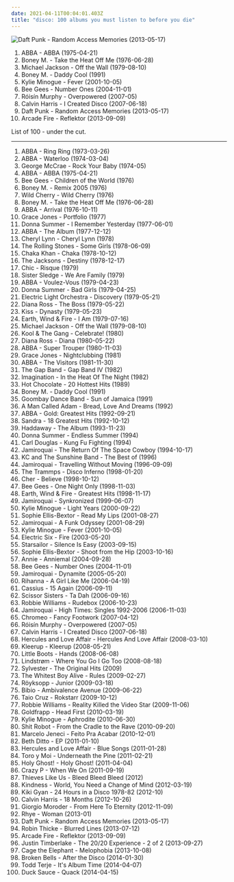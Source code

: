 ```yaml
---
date: 2021-04-11T00:04:01.403Z
title: "disco: 100 albums you must listen to before you die"
---
```

![Daft Punk - Random Access Memories (2013-05-17)](http://coverartarchive.org/release/36e2aede-346d-4931-8565-78d810d167c7/4436344925-500.jpg "Daft Punk - Random Access Memories (2013-05-17)")
<ol class="albums">
<li data-cover="http://coverartarchive.org/release/c549b917-ad9c-454f-bcdd-1a7b52de1455/7439486158-500.jpg" data-tags="pop, abba, disco, 70s" role="button">ABBA - ABBA (1975-04-21)</li>
<li data-cover="https://img.discogs.com/-ZQltobK3EL4azz8vYdfFAXIbe0=/fit-in/600x600/filters:strip_icc():format(jpeg):mode_rgb():quality(90)/discogs-images/R-8209121-1570648722-6833.jpeg.jpg" data-tags="disco" role="button">Boney M. - Take the Heat Off Me (1976-06-28)</li>
<li data-cover="http://coverartarchive.org/release/6258e39d-bef4-4d5a-a654-440cf4c4c29a/5349015874-500.jpg" data-tags="pop, disco" role="button">Michael Jackson - Off the Wall (1979-08-10)</li>
<li data-cover="http://coverartarchive.org/release/ce9f8c15-1a7b-4ad7-836b-ee4fbb772f3f/6774014156-500.jpg" data-tags="disco, pop, 70s, 80s, dance, oldies, boney m, gigle" role="button">Boney M. - Daddy Cool (1991)</li>
<li data-cover="http://coverartarchive.org/release/03e76400-d2c5-497c-994e-48219c46c72b/5560639914-500.jpg" data-tags="pop, dance" role="button">Kylie Minogue - Fever (2001-10-05)</li>
<li data-cover="https://img.discogs.com/h09j3rFsID_d3IQDD9P3EXbhQSk=/fit-in/600x600/filters:strip_icc():format(jpeg):mode_rgb():quality(90)/discogs-images/R-503157-1136621189.jpeg.jpg" data-tags="bee gees, disco, 70s, oldies" role="button">Bee Gees - Number Ones (2004-11-01)</li>
<li data-cover="https://img.discogs.com/95-LQC1Jx2GGoBq_Z7l1CAeHkrM=/fit-in/600x536/filters:strip_icc():format(jpeg):mode_rgb():quality(90)/discogs-images/R-1139242-1217870739.jpeg.jpg" data-tags="electronic, electropop, female vocalists" role="button">Róisín Murphy - Overpowered (2007-05)</li>
<li data-cover="https://img.discogs.com/8B7OHeLjDIzyWb1NSiPNzdy0K4Q=/fit-in/598x600/filters:strip_icc():format(jpeg):mode_rgb():quality(90)/discogs-images/R-5055787-1386090109-1640.jpeg.jpg" data-tags="electronic, dance" role="button">Calvin Harris - I Created Disco (2007-06-18)</li>
<li data-cover="http://coverartarchive.org/release/36e2aede-346d-4931-8565-78d810d167c7/4436344925-500.jpg" data-tags="electronic, disco, funk" role="button">Daft Punk - Random Access Memories (2013-05-17)</li>
<li data-cover="http://coverartarchive.org/release/660b4600-6d15-46c7-986b-650c26b97ddf/11070767669-500.jpg" data-tags="indie rock" role="button">Arcade Fire - Reflektor (2013-09-09)</li>
</ol>
List of 100 - under the cut.
<!-- more -->

_________________

<ol class="albums">
<li data-cover="http://coverartarchive.org/release/a3ce24a2-ddd3-3b38-93f6-aed1e16b4c74/18286980985-500.jpg" data-tags="pop" role="button">
ABBA - Ring Ring (1973-03-26)
</li>
<li data-cover="https://img.discogs.com/9StqbEn9kWNdC3W7kdjl7KG4d-o=/fit-in/593x600/filters:strip_icc():format(jpeg):mode_rgb():quality(90)/discogs-images/R-472286-1299412248.jpeg.jpg" data-tags="pop, 70s" role="button">
ABBA - Waterloo (1974-03-04)
</li>
<li data-cover="https://img.discogs.com/DJzA2wbTy5ZKefKup89z6aWm1pU=/fit-in/200x200/filters:strip_icc():format(jpeg):mode_rgb():quality(90)/discogs-images/R-4195722-1386235167-5085.jpeg.jpg" data-tags="disco, 70s" role="button">
George McCrae - Rock Your Baby (1974-05)
</li>
<li data-cover="http://coverartarchive.org/release/c549b917-ad9c-454f-bcdd-1a7b52de1455/7439486158-500.jpg" data-tags="pop, abba, disco, 70s" role="button">
ABBA - ABBA (1975-04-21)
</li>
<li data-cover="http://coverartarchive.org/release/2e5f46d4-b16f-3205-9a55-da193324a4e6/1079901776-500.jpg" data-tags="disco" role="button">
Bee Gees - Children of the World (1976)
</li>
<li data-cover="http://coverartarchive.org/release/08b95338-faa4-489e-87b3-7ea3a69aa7b6/4237562277-500.jpg" data-tags="boney m, disco" role="button">
Boney M. - Remix 2005 (1976)
</li>
<li data-cover="http://coverartarchive.org/release/8becec42-19d7-414a-bc3f-c2f122f1497e/14764743089-500.jpg" data-tags="funk" role="button">
Wild Cherry - Wild Cherry (1976)
</li>
<li data-cover="https://img.discogs.com/-ZQltobK3EL4azz8vYdfFAXIbe0=/fit-in/600x600/filters:strip_icc():format(jpeg):mode_rgb():quality(90)/discogs-images/R-8209121-1570648722-6833.jpeg.jpg" data-tags="disco" role="button">
Boney M. - Take the Heat Off Me (1976-06-28)
</li>
<li data-cover="http://coverartarchive.org/release/f2e7464f-d63b-426b-9a11-6c12c3b5bb84/18748080001-500.jpg" data-tags="pop, 70s" role="button">
ABBA - Arrival (1976-10-11)
</li>
<li data-cover="https://img.discogs.com/KpDQq-HuKtvNzBTBY_TTY4Ew3CA=/fit-in/600x600/filters:strip_icc():format(jpeg):mode_rgb():quality(90)/discogs-images/R-1018202-1518278938-5231.jpeg.jpg" data-tags="disco" role="button">
Grace Jones - Portfolio (1977)
</li>
<li data-cover="http://coverartarchive.org/release/99121ea0-12d3-4b5a-8ea0-04c61d228515/22950842826-500.jpg" data-tags="disco, pop, 70s" role="button">
Donna Summer - I Remember Yesterday (1977-06-01)
</li>
<li data-cover="http://coverartarchive.org/release/dd611007-adcc-4c48-b170-e9e41602ef74/3127908596-500.jpg" data-tags="pop, 70s, abba" role="button">
ABBA - The Album (1977-12-12)
</li>
<li data-cover="http://coverartarchive.org/release/4d8da8fd-8ce3-4557-bc7e-b51db42c524f/9616743526-500.jpg" data-tags="disco, 70s, funk" role="button">
Cheryl Lynn - Cheryl Lynn (1978)
</li>
<li data-cover="http://coverartarchive.org/release/635239b4-986a-4cb7-90ba-bf213d5c9f78/11292551867-500.jpg" data-tags="classic rock, rock, 70s" role="button">
The Rolling Stones - Some Girls (1978-06-09)
</li>
<li data-cover="http://coverartarchive.org/release/5e4e53f2-29ef-4ccb-87cc-d5e0ea9c42d1/13873358959-500.jpg" data-tags="soul" role="button">
Chaka Khan - Chaka (1978-10-12)
</li>
<li data-cover="https://via.placeholder.com/450" data-tags="soul" role="button">
The Jacksons - Destiny (1978-12-17)
</li>
<li data-cover="http://coverartarchive.org/release/00a01883-c17d-3a1e-8aa3-f468e45465df/7228002110-500.jpg" data-tags="70s, funk" role="button">
Chic - Risque (1979)
</li>
<li data-cover="http://coverartarchive.org/release/4b4b26f7-7e2f-4029-94bd-8a94ebf79eff/13465941802-500.jpg" data-tags="70s, disco" role="button">
Sister Sledge - We Are Family (1979)
</li>
<li data-cover="http://coverartarchive.org/release/4138236f-05c6-3494-b6d8-5d460024ed21/12551767179-500.jpg" data-tags="pop, 70s" role="button">
ABBA - Voulez-Vous (1979-04-23)
</li>
<li data-cover="http://coverartarchive.org/release/1fbb654a-e585-4f9c-acc6-97675008c6e7/19879260317-500.jpg" data-tags="disco" role="button">
Donna Summer - Bad Girls (1979-04-25)
</li>
<li data-cover="http://coverartarchive.org/release/23bf913d-3709-4f84-a3df-f19d3928cb2b/5892233271-500.jpg" data-tags="classic rock, progressive rock, 70s" role="button">
Electric Light Orchestra - Discovery (1979-05-21)
</li>
<li data-cover="https://img.discogs.com/my7ahNeKngOTNFdEDjlyZfgYGs8=/fit-in/600x600/filters:strip_icc():format(jpeg):mode_rgb():quality(90)/discogs-images/R-4168851-1466642242-4345.jpeg.jpg" data-tags="disco, soul" role="button">
Diana Ross - The Boss (1979-05-22)
</li>
<li data-cover="http://coverartarchive.org/release/20f10584-bc6d-3bf6-a110-e06491275f45/1287473342-500.jpg" data-tags="hard rock" role="button">
Kiss - Dynasty (1979-05-23)
</li>
<li data-cover="https://via.placeholder.com/450" data-tags="soul, funk, 70s, disco" role="button">
Earth, Wind & Fire - I Am (1979-07-16)
</li>
<li data-cover="http://coverartarchive.org/release/6258e39d-bef4-4d5a-a654-440cf4c4c29a/5349015874-500.jpg" data-tags="pop, disco" role="button">
Michael Jackson - Off the Wall (1979-08-10)
</li>
<li data-cover="https://img.discogs.com/g5NiQI_ScwITNe_KxdnHWxVPNTg=/fit-in/600x600/filters:strip_icc():format(jpeg):mode_rgb():quality(90)/discogs-images/R-971744-1304973211.jpeg.jpg" data-tags="disco, funk" role="button">
Kool & The Gang - Celebrate! (1980)
</li>
<li data-cover="https://img.discogs.com/l3pHsob4QXA0qrMV7AYigfjPCBQ=/fit-in/600x547/filters:strip_icc():format(jpeg):mode_rgb():quality(90)/discogs-images/R-1135038-1249251301.jpeg.jpg" data-tags="80s, soul" role="button">
Diana Ross - Diana (1980-05-22)
</li>
<li data-cover="http://coverartarchive.org/release/c91f3331-2413-3ad7-b8a0-7bf2eb4d4998/18288386494-500.jpg" data-tags="pop" role="button">
ABBA - Super Trouper (1980-11-03)
</li>
<li data-cover="http://coverartarchive.org/release/73c43b3a-c8aa-472e-a1ad-576794fc1221/11700006337-500.jpg" data-tags="pop, 80s, disco, funk" role="button">
Grace Jones - Nightclubbing (1981)
</li>
<li data-cover="https://img.discogs.com/0FWRp-dS5SyTgCSxVymx847Lt1A=/fit-in/600x600/filters:strip_icc():format(jpeg):mode_rgb():quality(90)/discogs-images/R-642049-1281176455.jpeg.jpg" data-tags="pop" role="button">
ABBA - The Visitors (1981-11-30)
</li>
<li data-cover="https://img.discogs.com/KpSzmKm1OaU1F9ZWokxYdUX9Uj4=/fit-in/600x600/filters:strip_icc():format(jpeg):mode_rgb():quality(90)/discogs-images/R-3830309-1346082760-2042.jpeg.jpg" data-tags="disco, rnb" role="button">
The Gap Band - Gap Band IV (1982)
</li>
<li data-cover="http://coverartarchive.org/release/418dc558-42ce-4181-aed3-5e8388a3795c/7475714152-500.jpg" data-tags="disco" role="button">
Imagination - In the Heat Of The Night (1982)
</li>
<li data-cover="http://coverartarchive.org/release/a4a32dc8-e049-4dd6-94ff-5b948e60db22/6857645811-500.jpg" data-tags="70s, disco" role="button">
Hot Chocolate - 20 Hottest Hits (1989)
</li>
<li data-cover="http://coverartarchive.org/release/ce9f8c15-1a7b-4ad7-836b-ee4fbb772f3f/6774014156-500.jpg" data-tags="disco, pop, 70s, 80s, dance, oldies, boney m, gigle" role="button">
Boney M. - Daddy Cool (1991)
</li>
<li data-cover="http://coverartarchive.org/release/fc10393a-8107-4cc4-b1a7-a9c88c74762b/16052027167-500.jpg" data-tags="dance, disco, 80s" role="button">
Goombay Dance Band - Sun of Jamaica (1991)
</li>
<li data-cover="https://img.discogs.com/8_VITtiq1PT34Nu2z90mIoTcsW0=/fit-in/600x526/filters:strip_icc():format(jpeg):mode_rgb():quality(90)/discogs-images/R-2060350-1612101702-4362.jpeg.jpg" data-tags="chillout, electronic, funk, house" role="button">
A Man Called Adam - Bread, Love And Dreams (1992)
</li>
<li data-cover="http://coverartarchive.org/release/f38d4719-5733-4545-8c02-22d7b820d6a9/4967179669-500.jpg" data-tags="abba" role="button">
ABBA - Gold: Greatest Hits (1992-09-21)
</li>
<li data-cover="http://coverartarchive.org/release/94e9840d-562b-4fa0-b332-b8cf8501a046/5183142728-500.jpg" data-tags="80s, sandra, dance" role="button">
Sandra - 18 Greatest Hits (1992-10-12)
</li>
<li data-cover="http://coverartarchive.org/release/3e628ebd-769e-4848-9aa5-5b1bcbe1cc26/28882040167-500.jpg" data-tags="dance" role="button">
Haddaway - The Album (1993-11-23)
</li>
<li data-cover="http://coverartarchive.org/release/89abe191-9dd6-4883-b10f-56922baf88e3/15081522104-500.jpg" data-tags="disco" role="button">
Donna Summer - Endless Summer (1994)
</li>
<li data-cover="https://img.discogs.com/VeBLqRmN6T_vNX_TYOfcC2nK3K4=/fit-in/600x582/filters:strip_icc():format(jpeg):mode_rgb():quality(90)/discogs-images/R-340023-1469050479-3638.jpeg.jpg" data-tags="disco, funk" role="button">
Carl Douglas - Kung Fu Fighting (1994)
</li>
<li data-cover="http://coverartarchive.org/release/cac293d3-9ee1-495b-819f-524318f49432/26667277904-500.jpg" data-tags="acid jazz, funk" role="button">
Jamiroquai - The Return Of The Space Cowboy (1994-10-17)
</li>
<li data-cover="http://coverartarchive.org/release/e757cfd5-34ac-4258-9c7d-aada70faca63/6365109029-500.jpg" data-tags="disco" role="button">
KC and The Sunshine Band - The Best of (1996)
</li>
<li data-cover="http://coverartarchive.org/release/e357d59f-7440-47bd-97c5-88c38c1080f8/7479486477-500.jpg" data-tags="funk" role="button">
Jamiroquai - Travelling Without Moving (1996-09-09)
</li>
<li data-cover="http://coverartarchive.org/release/04b64669-be17-49ba-a4cc-5b74f2db5e92/17094540160-500.jpg" data-tags="disco" role="button">
The Trammps - Disco Inferno (1998-01-20)
</li>
<li data-cover="http://coverartarchive.org/release/63b3a8ca-26f2-4e2b-b867-647a6ec2bebd/11266341757-500.jpg" data-tags="pop, 90s, dance" role="button">
Cher - Believe (1998-10-12)
</li>
<li data-cover="https://img.discogs.com/h09j3rFsID_d3IQDD9P3EXbhQSk=/fit-in/600x600/filters:strip_icc():format(jpeg):mode_rgb():quality(90)/discogs-images/R-503157-1136621189.jpeg.jpg" data-tags="disco" role="button">
Bee Gees - One Night Only (1998-11-03)
</li>
<li data-cover="http://coverartarchive.org/release/b05fbfb7-833e-4f40-acbf-103539bec01b/9531215044-500.jpg" data-tags="funk, soul" role="button">
Earth, Wind & Fire - Greatest Hits (1998-11-17)
</li>
<li data-cover="http://coverartarchive.org/release/68f52c38-702e-3ebd-9b08-9a2d651de602/2981543235-500.jpg" data-tags="funk" role="button">
Jamiroquai - Synkronized (1999-06-07)
</li>
<li data-cover="https://img.discogs.com/wHGM_oLUPnIKoxA51R7OFNq4KBg=/fit-in/600x954/filters:strip_icc():format(jpeg):mode_rgb():quality(90)/discogs-images/R-184135-1583434837-2507.jpeg.jpg" data-tags="pop, dance" role="button">
Kylie Minogue - Light Years (2000-09-22)
</li>
<li data-cover="http://coverartarchive.org/release/b0c379a9-30a2-43e9-bb93-ef62283f0f34/27645336918-500.jpg" data-tags="pop, dance" role="button">
Sophie Ellis-Bextor - Read My Lips (2001-08-27)
</li>
<li data-cover="https://via.placeholder.com/450" data-tags="funk" role="button">
Jamiroquai - A Funk Odyssey (2001-08-29)
</li>
<li data-cover="http://coverartarchive.org/release/03e76400-d2c5-497c-994e-48219c46c72b/5560639914-500.jpg" data-tags="pop, dance" role="button">
Kylie Minogue - Fever (2001-10-05)
</li>
<li data-cover="https://img.discogs.com/eMQQeWN88L92aQyCEfAU2kIQNJk=/fit-in/528x534/filters:strip_icc():format(jpeg):mode_rgb():quality(90)/discogs-images/R-376779-1128950534.jpeg.jpg" data-tags="rock, indie, disco rock" role="button">
Electric Six - Fire (2003-05-20)
</li>
<li data-cover="https://img.discogs.com/jrWVzobDRoF5M8iFRO0_ha-z8PQ=/fit-in/600x592/filters:strip_icc():format(jpeg):mode_rgb():quality(90)/discogs-images/R-434193-1482085620-7376.jpeg.jpg" data-tags="britpop, indie rock" role="button">
Starsailor - Silence Is Easy (2003-09-15)
</li>
<li data-cover="http://coverartarchive.org/release/a0780eda-0c5e-46ef-b7cf-6f4d4eeca1a6/7107828358-500.jpg" data-tags="electronic, dance, disco" role="button">
Sophie Ellis-Bextor - Shoot from the Hip (2003-10-16)
</li>
<li data-cover="https://img.discogs.com/NkAOJbY26YPFipoosJ1Y4B853jg=/fit-in/328x325/filters:strip_icc():format(jpeg):mode_rgb():quality(90)/discogs-images/R-1189462-1221938666.jpeg.jpg" data-tags="pop" role="button">
Annie - Anniemal (2004-09-28)
</li>
<li data-cover="https://img.discogs.com/h09j3rFsID_d3IQDD9P3EXbhQSk=/fit-in/600x600/filters:strip_icc():format(jpeg):mode_rgb():quality(90)/discogs-images/R-503157-1136621189.jpeg.jpg" data-tags="bee gees, disco, 70s, oldies" role="button">
Bee Gees - Number Ones (2004-11-01)
</li>
<li data-cover="https://img.discogs.com/YodYziNyBczF-4pUNYqYjECqyfg=/fit-in/600x532/filters:strip_icc():format(jpeg):mode_rgb():quality(90)/discogs-images/R-478545-1601334302-9071.jpeg.jpg" data-tags="funk" role="button">
Jamiroquai - Dynamite (2005-05-20)
</li>
<li data-cover="http://coverartarchive.org/release/c3f71ac7-d8e1-4e21-8fd8-2fcfd82e1d0f/14539810071-500.jpg" data-tags="pop, rnb, rihanna" role="button">
Rihanna - A Girl Like Me (2006-04-19)
</li>
<li data-cover="http://coverartarchive.org/release/a2395452-5ff5-3db7-a472-396e9ff994bf/25664690442-500.jpg" data-tags="electro, disco, dance, 00s" role="button">
Cassius - 15 Again (2006-09-11)
</li>
<li data-cover="http://coverartarchive.org/release/d644af71-93e6-4d49-835a-3e13cd681cee/24225700511-500.jpg" data-tags="pop, 00s, alternative, favouritestreamablealbums" role="button">
Scissor Sisters - Ta Dah (2006-09-16)
</li>
<li data-cover="http://coverartarchive.org/release/28a2bfa0-6cf7-4854-93f1-e5a06de9162d/5907595639-500.jpg" data-tags="pop" role="button">
Robbie Williams - Rudebox (2006-10-23)
</li>
<li data-cover="http://coverartarchive.org/release/a3f2ed19-cefe-4c58-9988-4104155c8141/16440581507-500.jpg" data-tags="funk" role="button">
Jamiroquai - High Times: Singles 1992-2006 (2006-11-03)
</li>
<li data-cover="https://img.discogs.com/QKA36EQAeeFGip-FYG3Nugka_v0=/fit-in/461x465/filters:strip_icc():format(jpeg):mode_rgb():quality(90)/discogs-images/R-1156412-1196715153.jpeg.jpg" data-tags="electronic" role="button">
Chromeo - Fancy Footwork (2007-04-12)
</li>
<li data-cover="https://img.discogs.com/95-LQC1Jx2GGoBq_Z7l1CAeHkrM=/fit-in/600x536/filters:strip_icc():format(jpeg):mode_rgb():quality(90)/discogs-images/R-1139242-1217870739.jpeg.jpg" data-tags="electronic, electropop, female vocalists" role="button">
Róisín Murphy - Overpowered (2007-05)
</li>
<li data-cover="https://img.discogs.com/8B7OHeLjDIzyWb1NSiPNzdy0K4Q=/fit-in/598x600/filters:strip_icc():format(jpeg):mode_rgb():quality(90)/discogs-images/R-5055787-1386090109-1640.jpeg.jpg" data-tags="electronic, dance" role="button">
Calvin Harris - I Created Disco (2007-06-18)
</li>
<li data-cover="http://coverartarchive.org/release/b5be52c1-9c7c-4e7e-a8c2-5e2de309a11d/21164902564-500.jpg" data-tags="electronic, 00s" role="button">
Hercules and Love Affair - Hercules And Love Affair (2008-03-10)
</li>
<li data-cover="http://coverartarchive.org/release/638aa7c9-28a7-45f7-8181-e96e1410fe20/7115401017-500.jpg" data-tags="electropop, electronica" role="button">
Kleerup - Kleerup (2008-05-21)
</li>
<li data-cover="https://img.discogs.com/toDQBN655WEt--WaLnCS0E5eWaU=/fit-in/600x599/filters:strip_icc():format(jpeg):mode_rgb():quality(90)/discogs-images/R-1760921-1515845507-8192.jpeg.jpg" data-tags="electronic, electropop, synthpop, dance" role="button">
Little Boots - Hands (2008-06-08)
</li>
<li data-cover="http://coverartarchive.org/release/432dd14b-0622-3dfb-ad71-be10ddd81b8e/3955606785-500.jpg" data-tags="minimal house" role="button">
Lindstrøm - Where You Go I Go Too (2008-08-18)
</li>
<li data-cover="https://img.discogs.com/mRBmlgguLmiOnxXKVK9jhIF0qGI=/fit-in/600x470/filters:strip_icc():format(jpeg):mode_rgb():quality(90)/discogs-images/R-154703-1554234431-7559.jpeg.jpg" data-tags="disco" role="button">
Sylvester - The Original Hits (2009)
</li>
<li data-cover="https://img.discogs.com/CEympDX1u4FWYHhBclMI9h-ijx8=/fit-in/500x500/filters:strip_icc():format(jpeg):mode_rgb():quality(90)/discogs-images/R-1626055-1233084808.jpeg.jpg" data-tags="indie" role="button">
The Whitest Boy Alive - Rules (2009-02-27)
</li>
<li data-cover="https://img.discogs.com/jnGU0rPnUOyIqqugh4JtoaYDLOY=/fit-in/600x601/filters:strip_icc():format(jpeg):mode_rgb():quality(90)/discogs-images/R-15537372-1593224889-6566.jpeg.jpg" data-tags="electronic" role="button">
Röyksopp - Junior (2009-03-18)
</li>
<li data-cover="https://img.discogs.com/7Q19HQREynIVkQxS6HzNd3gDI7w=/fit-in/600x600/filters:strip_icc():format(jpeg):mode_rgb():quality(90)/discogs-images/R-2735449-1405398601-5788.jpeg.jpg" data-tags="idm, folk, experimental, contemporary folk, abstract hip hop" role="button">
Bibio - Ambivalence Avenue (2009-06-22)
</li>
<li data-cover="https://img.discogs.com/ndWPDJk8PNkcotRdXsRETcPl3_k=/fit-in/600x597/filters:strip_icc():format(jpeg):mode_rgb():quality(90)/discogs-images/R-2148652-1452952965-7777.jpeg.jpg" data-tags="pop, dance" role="button">
Taio Cruz - Rokstarr (2009-10-12)
</li>
<li data-cover="http://coverartarchive.org/release/e15f9b62-f46a-40f5-8e5f-ba52f0bc382a/2688225539-500.jpg" data-tags="british, pop, britpop" role="button">
Robbie Williams - Reality Killed the Video Star (2009-11-06)
</li>
<li data-cover="http://coverartarchive.org/release/acd8ae66-c048-47a4-925d-16d2492ff315/2337382446-500.jpg" data-tags="electropop, electronic, synthpop" role="button">
Goldfrapp - Head First (2010-03-19)
</li>
<li data-cover="http://coverartarchive.org/release/fce53e99-9225-47c1-a421-eaf3ff40ba90/6744503203-500.jpg" data-tags="pop" role="button">
Kylie Minogue - Aphrodite (2010-06-30)
</li>
<li data-cover="http://coverartarchive.org/release/4f0ca335-9bc1-3e8c-9ce5-6ccc17b08599/4221373250-500.jpg" data-tags="disco, house, space disco, dfa, elektroza" role="button">
Shit Robot - From the Cradle to the Rave (2010-09-20)
</li>
<li data-cover="http://coverartarchive.org/release/6b3f04af-dc51-4e19-8a8f-655da163d8b6/12602343869-500.jpg" data-tags="disco, electronic, male vocalists, hairy chest, mpm, hunks, nice fur, heavy pelt, discos 2011" role="button">
Marcelo Jeneci - Feito Pra Acabar (2010-12-01)
</li>
<li data-cover="https://img.discogs.com/8KeiDw_Q_q-hZW8ryWwrAkr2zJc=/fit-in/600x600/filters:strip_icc():format(jpeg):mode_rgb():quality(90)/discogs-images/R-2652046-1295039348.gif.jpg" data-tags="disco, female vocalist, beth ditto" role="button">
Beth Ditto - EP (2011-01-10)
</li>
<li data-cover="https://img.discogs.com/BJjCWliuTdLyv4yMMrFptjnmFsg=/fit-in/600x457/filters:strip_icc():format(jpeg):mode_rgb():quality(90)/discogs-images/R-2549959-1289999104.jpeg.jpg" data-tags="disco, moshi moshi records, my gang 11" role="button">
Hercules and Love Affair - Blue Songs (2011-01-28)
</li>
<li data-cover="http://coverartarchive.org/release/03b381ba-f859-3da0-873c-e359c56f25dd/12929911749-500.jpg" data-tags="indie pop, psychedelic" role="button">
Toro y Moi - Underneath the Pine (2011-02-21)
</li>
<li data-cover="http://coverartarchive.org/release/b0aebdc2-49b9-4145-a646-3eb3ff18dfac/15893124932-500.jpg" data-tags="electropop" role="button">
Holy Ghost! - Holy Ghost! (2011-04-04)
</li>
<li data-cover="https://img.discogs.com/_my-Nm99tDlCvFGBTKyhGAR_yHo=/fit-in/500x500/filters:strip_icc():format(jpeg):mode_rgb():quality(90)/discogs-images/R-10471813-1498130631-5231.jpeg.jpg" data-tags="disco, chillout, soul, dance, motown, funk, house, indietronica, 90s, funky, groovy, soulful house, beach house, chic" role="button">
Crazy P - When We On (2011-09-19)
</li>
<li data-cover="http://coverartarchive.org/release/50520c33-49a9-409e-88a1-ae3e10867748/3194910998-500.jpg" data-tags="disco, downtempo, funk, synthpop, alternative dance, space disco, italo disco, neo-psychedelia, nu-disco, jf1" role="button">
Thieves Like Us - Bleed Bleed Bleed (2012)
</li>
<li data-cover="http://coverartarchive.org/release/78aed09d-d348-41a2-a480-1fd860b6011d/1068758549-500.jpg" data-tags="indie electronic, alternative dance, left-field house" role="button">
Kindness - World, You Need a Change of Mind (2012-03-19)
</li>
<li data-cover="http://coverartarchive.org/release/b3a051b3-871e-4ccb-a888-2abe560c9f4c/6574885986-500.jpg" data-tags="disco, african" role="button">
Kiki Gyan - 24 Hours in a Disco 1978-82 (2012-10)
</li>
<li data-cover="http://coverartarchive.org/release/4e32dd65-ee0b-47d0-a217-93752224f93f/11608487637-500.jpg" data-tags="electronic, dance, house" role="button">
Calvin Harris - 18 Months (2012-10-26)
</li>
<li data-cover="https://img.discogs.com/czDqAXmDDKZdPbc10fup3CShe6Q=/fit-in/588x600/filters:strip_icc():format(jpeg):mode_rgb():quality(90)/discogs-images/R-165492-1394219551-3351.jpeg.jpg" data-tags="disco" role="button">
Giorgio Moroder - From Here To Eternity (2012-11-09)
</li>
<li data-cover="http://coverartarchive.org/release/7dfd5c40-ee28-4fda-8369-fe3748f75930/3612285293-500.jpg" data-tags="soul, sophisti-pop" role="button">
Rhye - Woman (2013-01)
</li>
<li data-cover="http://coverartarchive.org/release/36e2aede-346d-4931-8565-78d810d167c7/4436344925-500.jpg" data-tags="electronic, disco, funk" role="button">
Daft Punk - Random Access Memories (2013-05-17)
</li>
<li data-cover="http://coverartarchive.org/release/6e6c93e6-7692-4782-b4a5-c40a662e0f0b/12414713928-500.jpg" data-tags="blurred lines" role="button">
Robin Thicke - Blurred Lines (2013-07-12)
</li>
<li data-cover="http://coverartarchive.org/release/660b4600-6d15-46c7-986b-650c26b97ddf/11070767669-500.jpg" data-tags="indie rock" role="button">
Arcade Fire - Reflektor (2013-09-09)
</li>
<li data-cover="https://img.discogs.com/Rf7xcLv4s1ZnEzT9v5a_hiMf_5E=/fit-in/600x607/filters:strip_icc():format(jpeg):mode_rgb():quality(90)/discogs-images/R-13298519-1581526054-7498.png.jpg" data-tags="pop" role="button">
Justin Timberlake - The 20/20 Experience - 2 of 2 (2013-09-27)
</li>
<li data-cover="http://coverartarchive.org/release/4a85fb7b-230a-4b90-a99f-2044c3858457/5070223502-500.jpg" data-tags="rock, alternative rock, indie rock" role="button">
Cage the Elephant - Melophobia (2013-10-08)
</li>
<li data-cover="http://coverartarchive.org/release/f86081b0-a7bb-4b9d-b68a-5aad0478e968/6373370107-500.jpg" data-tags="synthpop, indie pop" role="button">
Broken Bells - After the Disco (2014-01-30)
</li>
<li data-cover="http://coverartarchive.org/release/3dff8396-82b1-4a35-93a9-77ad34a994a9/17214960042-500.jpg" data-tags="electronic" role="button">
Todd Terje - It's Album Time (2014-04-07)
</li>
<li data-cover="http://coverartarchive.org/release/527c41b5-78a5-4975-989e-38416f9c976b/7041430564-500.jpg" data-tags="disco, dance, house, funky, disco house" role="button">
Duck Sauce - Quack (2014-04-15)
</li>
</ol>